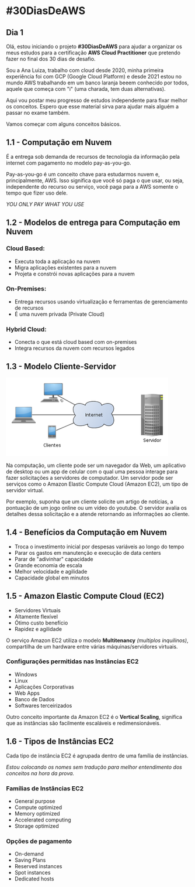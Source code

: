 # #30DiasDeAWS

## Dia 1

Olá, estou iniciando o projeto **#30DiasDeAWS** para ajudar a organizar os meus estudos para a certificação **AWS Cloud Practitioner** que pretendo fazer no final dos 30 dias de desafio. 

Sou a Ana Luiza, trabalho com cloud desde 2020, minha primeira experiência foi com GCP (Google Cloud Platform) e desde 2021 estou no mundo AWS trabalhando em um banco laranja beeem conhecido por todos, aquele que começa com "i" (uma charada, tem duas alternativas). 

Aqui vou postar meu progresso de estudos independente para fixar melhor os conceitos. Espero que esse material sirva para ajudar mais alguém a passar no exame também.

Vamos começar com alguns conceitos básicos.

## 1.1 - Computação em Nuvem

É a entrega sob demanda de recursos de tecnologia da informação pela internet com pagamento no modelo pay-as-you-go.

Pay-as-you-go é um conceito chave para estudarmos nuvem e, principalmente, AWS. Isso significa que você só paga o que usar, ou seja, independente do recurso ou serviço, você paga para a AWS somente o tempo que fizer uso dele. 

*YOU ONLY PAY WHAT YOU USE*

## 1.2 - Modelos de entrega para Computação em Nuvem

### Cloud Based: 
 - Executa toda a aplicação na nuvem
 - Migra aplicações existentes para a nuvem
 - Projeta e constrói novas aplicações para a nuvem

### On-Premises:
 - Entrega recursos usando virtualização e ferramentas de gerenciamento de recursos
  - É uma nuvem privada (Private Cloud)

### Hybrid Cloud:
 - Conecta o que está cloud based com on-premises
 - Integra recursos da nuvem com recursos legados

## 1.3 - Modelo Cliente-Servidor

![Modelo cliente-servidor](images\444px-Cliente-Servidor.png)

Na computação, um cliente pode ser um navegador da Web, um aplicativo de desktop ou um app de celular com o qual uma pessoa interage para fazer solicitações a servidores de computador. Um servidor pode ser serviços como o Amazon Elastic Compute Cloud (Amazon EC2), um tipo de servidor virtual.

Por exemplo, suponha que um cliente solicite um artigo de notícias, a pontuação de um jogo online ou um vídeo do youtube. O servidor avalia os detalhes dessa solicitação e a atende retornando as informações ao cliente.

## 1.4 - Benefícios da Computação em Nuvem

 - Troca o investimento inicial por despesas variáveis ao longo do tempo
 - Parar os gastos em manutenção e execução de data centers
 - Parar de "adivinhar" capacidade
 - Grande economia de escala
 - Melhor velocidade e agilidade
 - Capacidade global em minutos

## 1.5 - Amazon Elastic Compute Cloud (EC2)

 - Servidores Virtuais
 - Altamente flexível
 - Ótimo custo benefício
 - Rapidez e agilidade

O serviço Amazon EC2 utiliza o modelo **Multitenancy** *(multiplos inquilinos)*, compartilha de um hardware entre várias máquinas/servidores virtuais. 

### Configurações permitidas nas Instâncias EC2

 - Windows
 - Linux
 - Aplicações Corporativas
 - Web Apps
 - Banco de Dados
 - Softwares terceirizados

Outro conceito importante da Amazon EC2 é o **Vertical Scaling**, significa que as instâncias são facilmente escaláveis e redimensionáveis. 

## 1.6 - Tipos de Instâncias EC2

Cada tipo de instância EC2 é agrupada dentro de uma família de instâncias. 

*Estou colocando os nomes sem tradução para melhor entendimento dos conceitos na hora da prova.*

### Famílias de Instâncias EC2

 - General purpose
 - Compute optimized
 - Memory optimized
 - Accelerated computing
 - Storage optimized

### Opções de pagamento

 - On-demand
 - Saving Plans
 - Reserved instances
 - Spot instances
 - Dedicated hosts

 